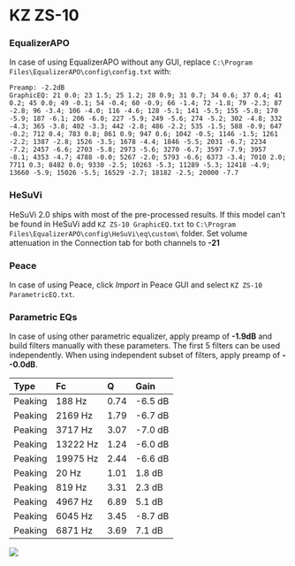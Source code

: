 # KZ ZS-10

### EqualizerAPO
In case of using EqualizerAPO without any GUI, replace `C:\Program Files\EqualizerAPO\config\config.txt`
with:
```
Preamp: -2.2dB
GraphicEQ: 21 0.0; 23 1.5; 25 1.2; 28 0.9; 31 0.7; 34 0.6; 37 0.4; 41 0.2; 45 0.0; 49 -0.1; 54 -0.4; 60 -0.9; 66 -1.4; 72 -1.8; 79 -2.3; 87 -2.8; 96 -3.4; 106 -4.0; 116 -4.6; 128 -5.1; 141 -5.5; 155 -5.8; 170 -5.9; 187 -6.1; 206 -6.0; 227 -5.9; 249 -5.6; 274 -5.2; 302 -4.8; 332 -4.3; 365 -3.8; 402 -3.3; 442 -2.8; 486 -2.2; 535 -1.5; 588 -0.9; 647 -0.2; 712 0.4; 783 0.8; 861 0.9; 947 0.6; 1042 -0.5; 1146 -1.5; 1261 -2.2; 1387 -2.8; 1526 -3.5; 1678 -4.4; 1846 -5.5; 2031 -6.7; 2234 -7.2; 2457 -6.6; 2703 -5.8; 2973 -5.6; 3270 -6.7; 3597 -7.9; 3957 -8.1; 4353 -4.7; 4788 -0.0; 5267 -2.0; 5793 -6.6; 6373 -3.4; 7010 2.0; 7711 0.3; 8482 0.0; 9330 -2.5; 10263 -5.3; 11289 -5.3; 12418 -4.9; 13660 -5.9; 15026 -5.5; 16529 -2.7; 18182 -2.5; 20000 -7.7
```

### HeSuVi
HeSuVi 2.0 ships with most of the pre-processed results. If this model can't be found in HeSuVi add
`KZ ZS-10 GraphicEQ.txt` to `C:\Program Files\EqualizerAPO\config\HeSuVi\eq\custom\` folder.
Set volume attenuation in the Connection tab for both channels to **-21**

### Peace
In case of using Peace, click *Import* in Peace GUI and select `KZ ZS-10 ParametricEQ.txt`.

### Parametric EQs
In case of using other parametric equalizer, apply preamp of **-1.9dB** and build filters manually
with these parameters. The first 5 filters can be used independently.
When using independent subset of filters, apply preamp of **--0.0dB**.

| Type    | Fc       |    Q | Gain    |
|:--------|:---------|:-----|:--------|
| Peaking | 188 Hz   | 0.74 | -6.5 dB |
| Peaking | 2169 Hz  | 1.79 | -6.7 dB |
| Peaking | 3717 Hz  | 3.07 | -7.0 dB |
| Peaking | 13222 Hz | 1.24 | -6.0 dB |
| Peaking | 19975 Hz | 2.44 | -6.6 dB |
| Peaking | 20 Hz    | 1.01 | 1.8 dB  |
| Peaking | 819 Hz   | 3.31 | 2.3 dB  |
| Peaking | 4967 Hz  | 6.89 | 5.1 dB  |
| Peaking | 6045 Hz  | 3.45 | -8.7 dB |
| Peaking | 6871 Hz  | 3.69 | 7.1 dB  |

![](https://raw.githubusercontent.com/jaakkopasanen/AutoEq/master/results/rtings/avg/KZ%20ZS-10/KZ%20ZS-10.png)